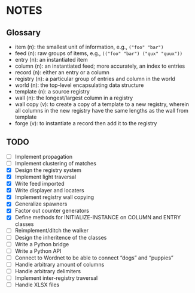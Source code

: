 NOTES
=====


Glossary
--------

- item (n): the smallest unit of information, e.g., `("foo" "bar")`
- feed (n): raw groups of items, e.g., `(("foo" "bar") ("qux" "quux"))`
- entry (n): an instantiated item
- column (n): an instantiated feed; more accurately, an index to entries
- record (n): either an entry or a column
- registry (n): a particular group of entries and column in the world
- world (n): the top-level encapsulating data structure
- template (n): a source registry
- wall (n): the longest/largest column in a registry
- wall copy (v): to create a copy of a template to a new registry, wherein all
  columns in the new registry have the same lengths as the wall from template
- forge (v): to instantiate a record then add it to the registry


TODO
----

- [ ] Implement propagation
- [ ] Implement clustering of matches
- [x] Design the registry system
- [x] Implement light traversal
- [x] Write feed imported
- [x] Write displayer and locaters
- [x] Implement registry wall copying
- [x] Generalize spawners
- [x] Factor out counter generators
- [x] Define methods for INITIALIZE-INSTANCE on COLUMN and ENTRY classes
- [ ] Reimplement/ditch the walker
- [ ] Design the inheritence of the classes
- [ ] Write a Python bridge
- [ ] Write a Python API
- [ ] Connect to Wordnet to be able to connect “dogs” and “puppies”
- [ ] Handle arbitrary amount of columns
- [ ] Handle arbitrary delimiters
- [ ] Implement inter-registry traversal
- [ ] Handle XLSX files
